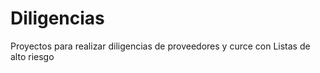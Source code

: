 # Diligencias
 Proyectos para realizar diligencias de proveedores y  curce con Listas de alto riesgo
